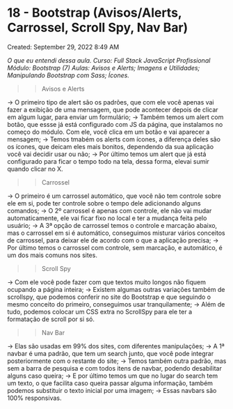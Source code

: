 # 18 - Bootstrap (Avisos/Alerts, Carrossel, Scroll Spy, Nav Bar)

Created: September 29, 2022 8:49 AM

*O que eu entendi dessa aula. 
Curso: Full Stack JavaScript Profissional
Módulo: Bootstrap (7)
Aulas: Avisos e Alerts; Imagens e Utilidades; Manipulando Bootstrap com Sass; Ícones.*

>>Avisos e Alerts

→ O primeiro tipo de alert são os padrões, que com ele você apenas vai fazer a exibição de uma mensagem, que pode acontecer depois de clicar em algum lugar, para enviar um formulário;
→ Também temos um alert com botão, que essse já está configurado com JS da página, que instalamos no começo do módulo. Com ele, você clica em um botão e vai aparecer a mensagem;
→ Temos tmabém os alerts com ícones, a diferença deles são os ícones, que deicam eles mais bonitos, dependendo da sua aplicação você vai decidir usar ou não;
→ Por último temos um alert que já está configurado para ficar o tempo todo na tela, dessa forma, elevai sumir quando clicar no X.

>>Carrossel

→ O primeiro é um carrossel automático, que você não tem controle sobre ele em si, pode ter controle sobre o tempo dele adicionando alguns comandos;
→ O 2º carrossel é apenas com controle, ele não vai mudar automaticamente, ele vai ficar fixo no local e ter a mudança feita pelo usuário;
→  A 3ª opção de carrossel temos o controle e marcação abaixo, mas o carrossel em si é automático, conseguimos misturar vários conceitos de carrossel, para deixar ele de acordo com o que a aplicação precisa;
→ Por último temos o carrossel com controle, sem marcação, e automático, é um dos mais comuns nos sites.

>>Scroll Spy

→ Com ele você pode fazer com que textos muito longos não fiquem ocupando a página inteira;
→ Existem algumas outras variações também de scrollspy, que podemos conferir no site do Bootstrap e que seguindo o mesmo conceito do primeiro, conseguimos usar tranquilamente;
→ Além de tudo, podemos colocar um CSS extra no ScrollSpy para ele ter a formatação de scroll por si só.

>>Nav Bar

→ Elas são usadas em 99% dos sites, com diferentes manipulações;
→ A 1ª navbar é uma padrão, que tem um search junto, que você pode integrar posteriormente com o restante do site;
→ Temos também outra padrão, mas sem a barra de pesquisa e com todos itens de navbar, podendo desabilitar alguns caso queira;
→ E por último temos um que no lugar do search tem um texto, o que facilita caso queira passar alguma informação, também podemos substituir o texto inicial por uma imagem;
→ Essas navbars são 100% responsivas.